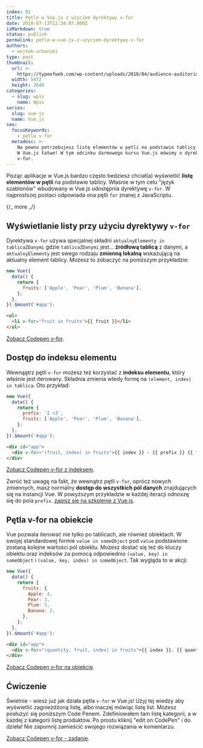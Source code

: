 ```yaml
---
index: 91
title: Pętle w Vue.js z użyciem dyrektywy v-for
date: 2018-07-13T12:34:07.000Z
isMarkdown: true
status: publish
permalink: petle-w-vue-js-z-uzyciem-dyrektywy-v-for
authors:
  - wojtek-urbanski
type: post
thumbnail:
  url: >-
    https://typeofweb.com/wp-content/uploads/2018/04/audience-auditorium-bleachers-391535.jpg
  width: 5472
  height: 3648
categories:
  - slug: wpis
    name: Wpis
series:
  slug: vue-js
  name: Vue.js
seo:
  focusKeywords:
    - pętla v-for
  metadesc: >-
    Na pewno potrzebujesz listę elementów w pętli na podstawie tablicy, prawda?
    W Vue.js łatwe! W tym odcinku darmowego kursu Vue.js mówimy o dyrektywie
    v-for.
---
```


Pisząc aplikacje w Vue.js bardzo często bedziesz chciał(a) wyświetlić **listę elementów w pętli** na podstawie tablicy. Właśnie w tym celu "język szablonów" wbudowany w Vue.js udostępnia dyrektywę `v-for`. W najprostszej postaci odpowiada ona pętli `for` znanej z JavaScriptu.

{/_ more _/}

## Wyświetlanie listy przy użyciu dyrektywy `v-for`

Dyrektywa `v-for` używa specjalnej składni `aktualnyElementy in tablicaZDanymi` gdzie `tablicaZDanymi` jest... **źródłową tablicą** z danymi, a `aktualnyElementy` jest swego rodzaju **zmienną lokalną** wskazującą na aktualny element tablicy. Możesz to zobaczyć na poniższym przykładzie:

```javascript
new Vue({
  data() {
    return {
      fruits: ['Apple', 'Pear', 'Plum', 'Banana'],
    };
  },
}).$mount('#app');
```

```html
<ul>
  <li v-for="fruit in fruits">{{ fruit }}</li>
</ul>
```

<CodepenWidget height="265" themeId="0" slugHash="odZvvE" defaultTab="result" user="wojtiku" embedVersion="2" penTitle="v-for">
<a href="http://codepen.io/wojtiku/pen/odZvvE/">Zobacz Codepen v-for</a>.
</CodepenWidget>

## Dostęp do indeksu elementu

Wewnąątrz pętli `v-for` możesz też korzystać z **indeksu elementu**, który właśnie jest iterowany. Składnia zmienia wtedy formę na `(element, index) in tablica`. Oto przykład:

```javascript
new Vue({
  data() {
    return {
      prefix: 'I <3',
      fruits: ['Apple', 'Pear', 'Plum', 'Banana'],
    };
  },
}).$mount('#app');
```

```html
<div id="app">
  <div v-for="(fruit, index) in fruits">{{ index }} - {{ prefix }} {{ fruit }}</div>
</div>
```

<CodepenWidget height="265" themeId="0" slugHash="BxWajL" defaultTab="result" user="wojtiku" embedVersion="2" penTitle="v-for z indeksem">
<a href="http://codepen.io/wojtiku/pen/BxWajL/">Zobacz Codepen v-for z indeksem</a>.
</CodepenWidget>

Zwróć też uwagę na fakt, że wewnątrz pętli `v-for`, oprócz nowych zmiennych, masz normalny **dostęp do wszystkich pól danych** znajdujących się na instancji Vue. W powyższym przykładzie w każdej iteracji odnoszę się do pola `prefix`. <a href="https://szkolenia.typeofweb.com/" target="_blank">zapisz się na szkolenie z Vue.js</a>.

## Pętla v-for na obiekcie

Vue pozwala iterować nie tylko po tablicach, ale również obiektach. W swojej standardowej formie `value in someObject` pod `value` podstawione zostaną kolejne wartości pól obiektu. Możesz dostać się też do kluczy obiektu oraz indeksów za pomocą odpowiednio `(value, key) in someObject` i `(value, key, index) in someObject`. Tak wygląda to w akcji:

```javascript
new Vue({
  data() {
    return {
      fruits: {
        Apple: 4,
        Pear: 3,
        Plum: 5,
        Banana: 2,
      },
    };
  },
}).$mount('#app');
```

```html
<div id="app">
  <div v-for="(quantity, fruit, index) in fruits">{{ index }}. {{ quantity }}x {{ fruit }}</div>
</div>
```

<CodepenWidget height="265" themeId="0" slugHash="vjxOeb" defaultTab="result" user="wojtiku" embedVersion="2" penTitle="v-for na obiekcie">
<a href="http://codepen.io/wojtiku/pen/vjxOeb/">Zobacz Codepen v-for na obiekcie</a>.
</CodepenWidget>

## Ćwiczenie

Świetnie - wiesz już jak działa pętla `v-for` w Vue.js! Użyj tej wiedzy aby wyświetlić zagnieżdżoną listę, albo inaczej mówiąc listę list. Możesz posłużyć się poniższym Code Penem. Zdefiniowałem tam listę kategorii, a w każdej z kategorii listę produktów. Po prostu kliknij "edit on CodePen" i do dzieła! Nie zapomnij zamieścić swojego rozwiązania w komentarzu.

<CodepenWidget height="265" themeId="0" slugHash="ZoeGPa" defaultTab="html,result" user="wojtiku" embedVersion="2" penTitle="v-for - zadanie">
<a href="http://codepen.io/wojtiku/pen/ZoeGPa/">Zobacz Codepen v-for - zadanie</a>.
</CodepenWidget>
